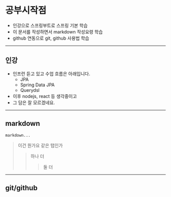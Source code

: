 # 공부시작점
- 인강으로 스프링부트로 스프링 기본 학습
- 이 문서를 작성하면서 markdown 작성요령 학습
- github 연동으로 git, github 사용법 학습
--------------------------
## 인강
- 인프런 듣고 있고 수업 흐름은 아래입니다.
  - JPA 
  - Spring Data JPA
  - Querydsl
- 이후 nodejs, react 등 생각중이고
- 그 담은 잘 모르겠네요.
-----------------------
## markdown
```
markdown...
```
>이건 뭔가요
>같은 탭인가
>>하나 더
>>>둘 더



-----------------
## git/github

